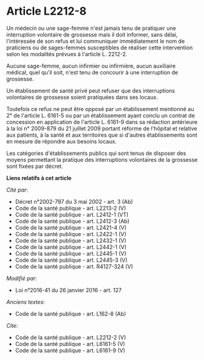 # Article L2212-8

Un médecin ou une sage-femme n'est jamais tenu de pratiquer une interruption volontaire de grossesse mais il doit informer,
sans délai, l'intéressée de son refus et lui communiquer immédiatement le nom de praticiens ou de sages-femmes susceptibles
de réaliser cette intervention selon les modalités prévues à l'article L. 2212-2. 

Aucune sage-femme, aucun infirmier ou infirmière, aucun auxiliaire médical, quel qu'il soit, n'est tenu de concourir à une
interruption de grossesse. 

Un établissement de santé privé peut refuser que des interruptions volontaires de grossesse soient pratiquées dans ses
locaux. 

Toutefois ce refus ne peut être opposé par un établissement mentionné au 2° de l'article L. 6161-5 ou par un établissement
ayant conclu un contrat de concession en application de l'article L. 6161-9 dans sa rédaction antérieure à la loi n° 2009-879
du 21 juillet 2009 portant réforme de l'hôpital et relative aux patients, à la santé et aux territoires que si d'autres
établissements sont en mesure de répondre aux besoins locaux. 

Les catégories d'établissements publics qui sont tenus de disposer des moyens permettant la pratique des interruptions
volontaires de la grossesse sont fixées par décret.

**Liens relatifs à cet article**

_Cité par_:

  - Décret n°2002-797 du 3 mai 2002 - art. 3 (Ab)
  - Code de la santé publique - art. L2213-2 (V)
  - Code de la santé publique - art. L2412-1 (VT)
  - Code de la santé publique - art. L2412-3 (Ab)
  - Code de la santé publique - art. L2421-4 (V)
  - Code de la santé publique - art. L2422-1 (V)
  - Code de la santé publique - art. L2432-1 (V)
  - Code de la santé publique - art. L2442-1 (V)
  - Code de la santé publique - art. L2445-1 (V)
  - Code de la santé publique - art. L2445-3 (V)
  - Code de la santé publique - art. R4127-324 (V)

_Modifié par_:

  - Loi n°2016-41 du 26 janvier 2016 - art. 127

_Anciens textes_:

  - Code de la santé publique - art. L162-8 (Ab)

_Cite_:

  - Code de la santé publique - art. L2212-2 (V)
  - Code de la santé publique - art. L6161-5 (V)
  - Code de la santé publique - art. L6161-9 (V)
